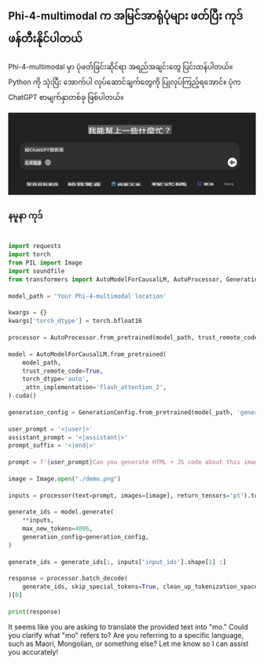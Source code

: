 ## **Phi-4-multimodal က အမြင်အာရုံပုံများ ဖတ်ပြီး ကုဒ်ဖန်တီးနိုင်ပါတယ်**

Phi-4-multimodal မှာ ပုံဖတ်ခြင်းဆိုင်ရာ အရည်အချင်းတွေ ပြင်းထန်ပါတယ်။ Python ကို သုံးပြီး အောက်ပါ လုပ်ဆောင်ချက်တွေကို ပြုလုပ်ကြည့်ရအောင်။ ပုံက ChatGPT စာမျက်နှာတစ်ခု ဖြစ်ပါတယ်။

![demo](../../../../../../../translated_images/demo.415266e14de58ca0799f56584dec6684be4bf8d78ab882a38c7a635830f445f4.mo.png)

### **နမူနာ ကုဒ်**

```python

import requests
import torch
from PIL import Image
import soundfile
from transformers import AutoModelForCausalLM, AutoProcessor, GenerationConfig,pipeline,AutoTokenizer

model_path = 'Your Phi-4-multimodal location'

kwargs = {}
kwargs['torch_dtype'] = torch.bfloat16

processor = AutoProcessor.from_pretrained(model_path, trust_remote_code=True)

model = AutoModelForCausalLM.from_pretrained(
    model_path,
    trust_remote_code=True,
    torch_dtype='auto',
    _attn_implementation='flash_attention_2',
).cuda()

generation_config = GenerationConfig.from_pretrained(model_path, 'generation_config.json')

user_prompt = '<|user|>'
assistant_prompt = '<|assistant|>'
prompt_suffix = '<|end|>'

prompt = f'{user_prompt}Can you generate HTML + JS code about this image <|image_1|> ? Please step by step {prompt_suffix}{assistant_prompt}'

image = Image.open("./demo.png")

inputs = processor(text=prompt, images=[image], return_tensors='pt').to('cuda:0')

generate_ids = model.generate(
    **inputs,
    max_new_tokens=4096,
    generation_config=generation_config,
)

generate_ids = generate_ids[:, inputs['input_ids'].shape[1] :]

response = processor.batch_decode(
    generate_ids, skip_special_tokens=True, clean_up_tokenization_spaces=False
)[0]

print(response)

```

It seems like you are asking to translate the provided text into "mo." Could you clarify what "mo" refers to? Are you referring to a specific language, such as Maori, Mongolian, or something else? Let me know so I can assist you accurately!